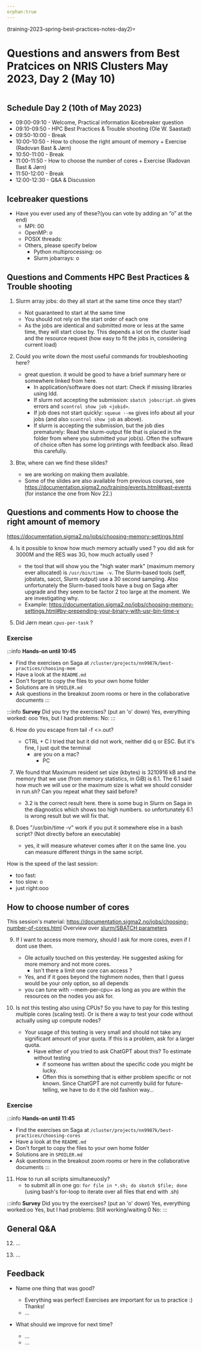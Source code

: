 ```yaml
---
orphan:true
---
```


(training-2023-spring-best-practices-notes-day2)=
# Questions and answers from Best Pratcices on NRIS Clusters May 2023, Day 2 (May 10)

```{contents} Table of Contents
```

## Schedule Day 2 (10th of May 2023)

- 09:00-09:10 - Welcome, Practical information &icebreaker question 
- 09:10-09:50 - HPC Best Practices & Trouble shooting (Ole W. Saastad)
- 09:50-10:00 - Break
- 10:00-10:50 - How to choose the right amount of memory + Exercise (Radovan Bast & Jørn)
- 10:50-11:00 - Break
- 11:00-11:50 - How to choose the number of cores + Exercise (Radovan Bast & Jørn)
- 11:50-12:00 - Break
- 12:00-12:30 - Q&A & Discussion 


## Icebreaker questions


- Have you ever used any of these?(you can vote by adding an “o” at the end)
    - MPI: 00
    - OpenMP: o
    - POSIX threads:
    - Others, please specify below
        - Python multiprocessing: oo
        - Slurm jobarrays: o


## Questions and Comments HPC Best Practices & Trouble shooting

1. Slurm array jobs: do they all start at the same time once they start?
    * Not guaranteed to start at the same time
    * You should not rely on the start order of each one
    * As the jobs are identical and submitted more or less at the same time, they will start close by. This depends a lot on the cluster load and the resource request (how easy to fit the jobs in, considering current load)

2. Could you write down the most useful commands for troubleshooting here? 
   - great question. it would be good to have a brief summary here or somewhere linked from here.
       - In application/software does not start: Check if missing libraries using ldd.
       - If slurm not accepting the submission: `sbatch jobscript.sh` gives errors and `scontrol show job <jobid>`. 
       - If job does not start quickly: `squeue --me` gives info about all your jobs (and also `scontrol show job` as above).
       - If slurm is accepting the submission, but the job dies prematurely: Read the slurm-output file that is placed in the folder from where you submitted your job(s). Often the software of choice often has some log printings with feedback also. Read this carefully. 

3. Btw, where can we find these slides?
   - we are working on making them available.
   - Some of the slides are also available from previous courses, see https://documentation.sigma2.no/training/events.html#past-events (for instance the one from Nov 22.)



## Questions and comments How to choose the right amount of memory 
https://documentation.sigma2.no/jobs/choosing-memory-settings.html


4. Is it possible to know how much memory actually used ? you did ask for 3000M and the RES was 3G, how much actually used ?
   - the tool that will show you the "high water mark" (maximum memory ever allocated) is `/usr/bin/time -v`. The Slurm-based tools (seff, jobstats, sacct, Slurm output) use a 30 second sampling. Also unfortunately the Slurm-based tools have a bug on Saga after upgrade and they seem to be factor 2 too large at the moment. We are investigating why.
   - Example: https://documentation.sigma2.no/jobs/choosing-memory-settings.html#by-prepending-your-binary-with-usr-bin-time-v

5. Did Jørn mean `cpus-per-task` ?

### Exercise
:::info
__Hands-on until 10:45__
- Find the exercises on Saga at `/cluster/projects/nn9987k/best-practices/choosing-mem`
- Have a look at the `README.md`
- Don't forget to copy the files to your own home folder
- Solutions are in `SPOILER.md`
- Ask questions in the breakout zoom rooms or here in the collaborative documents
:::

:::info
__Survey__
Did you try the exercises? (put an 'o' down)
Yes, everything worked: ooo
Yes, but I had problems:
No:
:::

6. How do you escape from tail -f <>.out? 
    - CTRL + C
    I tried that but it did not work, neither did q or ESC. But it's fine, I just quit the terminal
        - are you on a mac?
            - PC

7. We found that Maximum resident set size (kbytes) is 3210916 kB and the memory that we use (from memory statistics, in GiB) is 6.1. The 6.1 said how much we will use or the maximum size is what we should consider in run.sh? Can you repeat what they said before?
     - 3.2 is the correct result here. there is some bug in Slurm on Saga in the diagnostics which shows too high numbers. so unfortunately 6.1 is wrong result but we will fix that.

8. Does "/usr/bin/time -v" work if you put it somewhere else in a bash script? (Not directly before an executable)
     - yes, it will measure whatever comes after it on the same line. you can measure different things in the same script.


How is the speed of the last session:
- too fast:
- too slow: o
- just right:ooo


## How to choose number of cores

This session's material: https://documentation.sigma2.no/jobs/choosing-number-of-cores.html
Overview over [slurm/SBATCH parameters](https://documentation.sigma2.no/jobs/job_scripts/slurm_parameter.html)

9. If I want to access more memory, should I ask for more cores, even if I dont use them.
    - Ole actually touched on this yesterday. He suggested asking for more memory and not more cores. 
        - Isn't there a limit one core can access ?
    - Yes, and if it goes beyond the highmem nodes, then that I guess would be your only option, so all depends
    - you can tune with --mem-per-cpu= as long as you are within the resources on the nodes you ask for.

10. Is not this testing also using CPUs? So you have to pay for this testing multiple cores (scaling test). Or is there a way to test your code without actually using up compute nodes?
    - Your usage of this testing is very small and should not take any significant amount of your quota. If this is a problem, ask for a larger quota. 
        - Have either of you tried to ask ChatGPT about this? To estimate without testing
            - if someone has written about the specific code you might be lucky.
            - Often this is something that is either problem specific or not known. Since ChatGPT are not currently build for future-telling, we have to do it the old fashion way...



### Exercise
:::info
__Hands-on until 11:45__
- Find the exercises on Saga at `/cluster/projects/nn9987k/best-practices/choosing-cores`
- Have a look at the `README.md`
- Don't forget to copy the files to your own home folder
- Solutions are in `SPOILER.md`
- Ask questions in the breakout zoom rooms or here in the collaborative documents
:::

11. How to run all scripts simultaneuosly? 
    - to submit all in one go: `for file in *.sh; do sbatch $file; done` (using bash's for-loop to iterate over all files that end with .sh)

:::info
__Survey__
Did you try the exercises? (put an 'o' down)
Yes, everything worked:oo
Yes, but I had problems:
Still working/waiting:0
No:
:::

## General Q&A
12. ...

13. ...


## Feedback

- Name one thing that was good?
    - Everything was perfect! Exercises are important for us to practice :) Thanks!
    - ...

- What should we improve for next time?
    - ...
    - ...